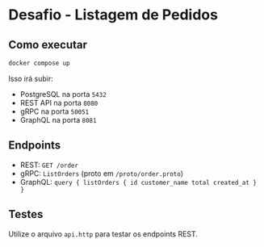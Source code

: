 # Desafio - Listagem de Pedidos

## Como executar

```bash
docker compose up
```

Isso irá subir:

- PostgreSQL na porta `5432`
- REST API na porta `8080`
- gRPC na porta `50051`
- GraphQL na porta `8081`

## Endpoints

- REST: `GET /order`
- gRPC: `ListOrders` (proto em `/proto/order.proto`)
- GraphQL: `query { listOrders { id customer_name total created_at } }`

## Testes

Utilize o arquivo `api.http` para testar os endpoints REST.